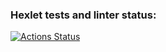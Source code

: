 ### Hexlet tests and linter status:
[![Actions Status](https://github.com/Lnellr/frontend-project-44/actions/workflows/hexlet-check.yml/badge.svg)](https://github.com/Lnellr/frontend-project-44/actions)
